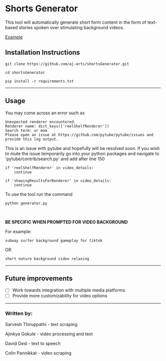 # **Shorts Generator**

This tool will automatically generate short form content in the form of text-based stories spoken over stimulating background videos.

[Example](https://www.tiktok.com/@reddit.said/video/7235313598632054062)

## Installation Instructions

```
git clone https://github.com/aj-arts/shortsGenerator.git
```
```
cd shortsGenerator
```
```
pip install -r requirements.txt
```

---

## Usage

You may come across an error such as 

```
Unexpected renderer encountered.
Renderer name: dict_keys(['reelShelfRenderer'])
Search term: ur mom
Please open an issue at https://github.com/pytube/pytube/issues and provide this log output.
```

This is an issue with pytube and hopefully will be resolved soon. If you wish to mute the issue temporarily go into your python packages and navigate to 
'pytube/contrib/search.py' and add after line 150

```
if 'reelShelfRenderer' in video_details:
    continue
            
if 'showingResultsForRenderer' in video_details:
    continue
```

To use the tool run the command

```
python generator.py
```

<br>

**BE SPECIFIC WHEN PROMPTED FOR VIDEO BACKGROUND**

For example:

    subway surfer background gameplay for tiktok

OR

    short nature background video relaxing

---

## Future improvements

- [ ] Work towards integration with multiple media platforms
- [ ] Provide more customizability for video options

---

### Written by:
Sarvesh Thiruppathi - text scraping

Ajinkya Gokule - video processing and text

David Gesl - text to speech

Colin Pannikkat - video scraping

